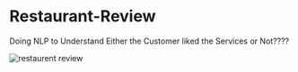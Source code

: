 # Restaurant-Review
Doing NLP to Understand Either the Customer liked the Services or Not????

![restaurent review](https://user-images.githubusercontent.com/55452866/88503952-c1dfed00-cff0-11ea-9681-5b9c00d80b1f.png)
